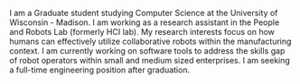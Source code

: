 I am a Graduate student studying Computer Science at the University of Wisconsin - Madison.
I am working as a research assistant in the People and Robots Lab
(formerly HCI lab). My research interests focus on how humans can effectively
utilize collaborative robots within the manufacturing context. I am currently
working on software tools to address the skills gap of robot operators within
small and medium sized enterprises. I am seeking a full-time engineering
position after graduation.
